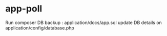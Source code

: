 # app-poll

Run composer 
DB backup : application/docs/app.sql
update DB details on application/config/database.php
